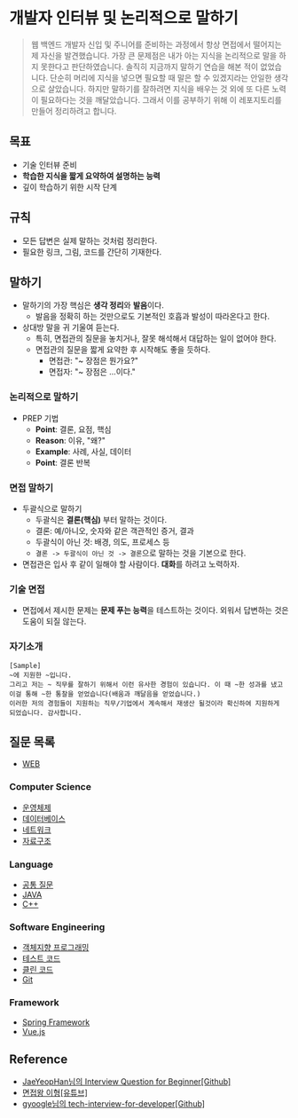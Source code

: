 # 개발자 인터뷰 및 논리적으로 말하기
> 웹 백엔드 개발자 신입 및 주니어를 준비하는 과정에서 항상 면접에서 떨어지는 제 자신을 발견했습니다. 가장 큰 문제점은 내가 아는 지식을 논리적으로 말을 하지 못한다고 판단하였습니다. 솔직히 지금까지 말하기 연습을 해본 적이 없었습니다. 단순히 머리에 지식을 넣으면 필요할 때 말은 할 수 있겠지라는 안일한 생각으로 살았습니다. 하지만 말하기를 잘하려면 지식을 배우는 것 외에 또 다른 노력이 필요하다는 것을 깨달았습니다. 그래서 이를 공부하기 위해 이 레포지토리를 만들어 정리하려고 합니다.


## 목표
- 기술 인터뷰 준비
- **학습한 지식을 짧게 요약하여 설명하는 능력**
- 깊이 학습하기 위한 시작 단계


## 규칙
- 모든 답변은 실제 말하는 것처럼 정리한다.
- 필요한 링크, 그림, 코드를 간단히 기재한다.


## 말하기
- 말하기의 가장 핵심은 **생각 정리**와 **발음**이다.
    - 발음을 정확히 하는 것만으로도 기본적인 호흡과 발성이 따라온다고 한다.
- 상대방 말을 귀 기울여 듣는다.
    - 특히, 면접관의 질문을 놓치거나, 잘못 해석해서 대답하는 일이 없어야 한다.
    - 면접관의 질문을 짧게 요약한 후 시작해도 좋을 듯하다.
        - 면접관: "~ 장점은 뭔가요?"
        - 면접자: "~ 장점은 ...이다."

### 논리적으로 말하기
- PREP 기법
    - **Point**: 결론, 요점, 핵심
    - **Reason**: 이유, "왜?"
    - **Example**: 사례, 사실, 데이터
    - **Point**: 결론 반복


### 면접 말하기
- 두괄식으로 말하기
    - 두괄식은 **결론(핵심)** 부터 말하는 것이다.
    - 결론: 예/아니오, 숫자와 같은 객관적인 증거, 결과
    - 두괄식이 아닌 것: 배경, 의도, 프로세스 등
    - `결론 -> 두괄식이 아닌 것 -> 결론`으로 말하는 것을 기본으로 한다.
- 면접관은 입사 후 같이 일해야 할 사람이다. **대화**를 하려고 노력하자.

### 기술 면접
- 면접에서 제시한 문제는 **문제 푸는 능력**을 테스트하는 것이다. 외워서 답변하는 것은 도움이 되질 않는다.

### 자기소개

```
[Sample]
~에 지원한 ~입니다.
그리고 저는 ~ 직무를 잘하기 위해서 이런 유사한 경험이 있습니다. 이 때 ~한 성과를 냈고 이걸 통해 ~한 통찰을 얻었습니다(배움과 깨달음을 얻었습니다.) 
이러한 저의 경험들이 지원하는 직무/기업에서 계속해서 재생산 될것이라 확신하여 지원하게 되었습니다. 감사합니다.
```


## 질문 목록
- [WEB]()

### Computer Science
- [운영체제]()
- [데이터베이스]()
- [네트워크]()
- [자료구조]()

### Language
- [공통 질문]()
- [JAVA]()
- [C++]()

### Software Engineering
- [객체지향 프로그래밍]()
- [테스트 코드]()
- [클린 코드]()
- [Git]()

### Framework
- [Spring Framework]()
- [Vue.js]()


## Reference
- [JaeYeopHan님의 Interview Question for Beginner[Github]](https://github.com/JaeYeopHan/Interview_Question_for_Beginner)
- [면접왕 이형[유튜브]](https://www.youtube.com/channel/UCp-C7mtkuOw6q8E1Uc2NVpQ)
- [gyoogle님의 tech-interview-for-developer[Github]](https://github.com/gyoogle/tech-interview-for-developer)